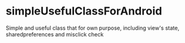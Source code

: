 # simpleUsefulClassForAndroid
Simple and useful class that for own purpose, including view's state, sharedpreferences and misclick check
